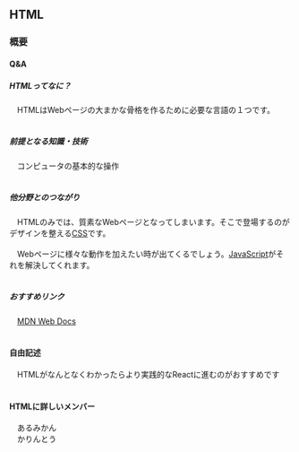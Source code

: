 ## HTML
### 概要
#### Q&A
##### HTMLってなに？
　HTMLはWebページの大まかな骨格を作るために必要な言語の１つです。<br><br>

##### 前提となる知識・技術
　コンピュータの基本的な操作<br><br>

##### 他分野とのつながり
　HTMLのみでは、質素なWebページとなってしまいます。そこで登場するのがデザインを整える[CSS](https://al-mikan.github.io/HUIT_loadmap/frontend/css)です。<br><br>
　Webページに様々な動作を加えたい時が出てくるでしょう。[JavaScript](https://al-mikan.github.io/HUIT_loadmap/frontend/js)がそれを解決してくれます。<br><br>

##### おすすめリンク
　[MDN Web Docs](https://developer.mozilla.org/ja/docs/Web/HTML)<br><br>

#### 自由記述
　HTMLがなんとなくわかったらより実践的なReactに進むのがおすすめです<br><br>

#### HTMLに詳しいメンバー
　あるみかん<br>
　かりんとう<br>
